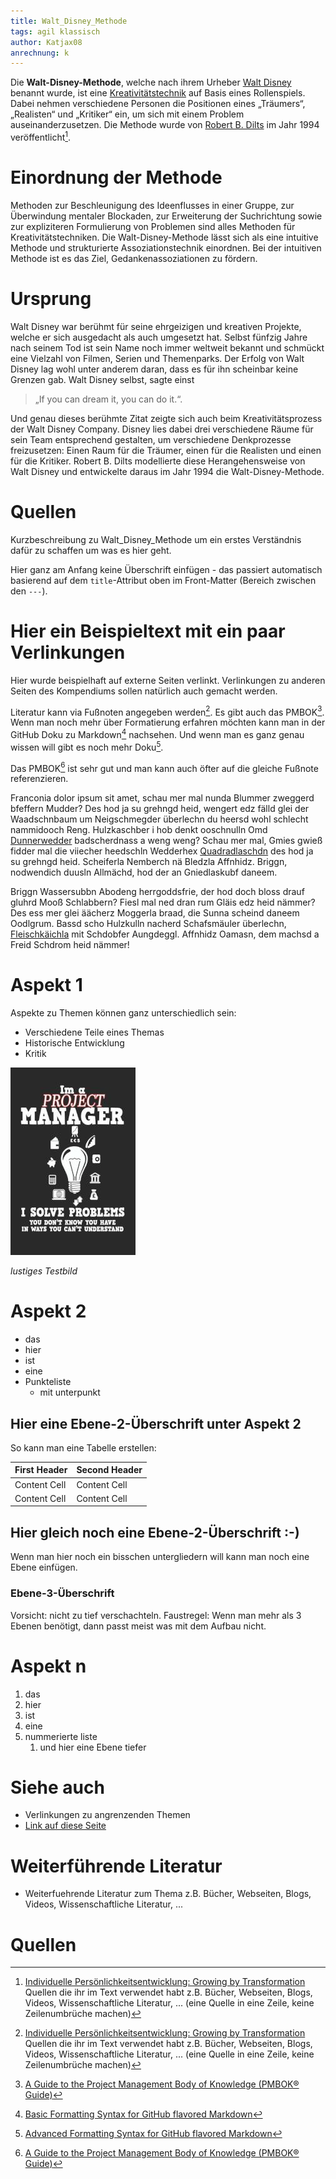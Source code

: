 ```yaml
---
title: Walt_Disney_Methode
tags: agil klassisch
author: Katjax08
anrechnung: k
---
```


Die **Walt-Disney-Methode**, welche nach ihrem Urheber [Walt Disney](https://de.wikipedia.org/wiki/Walt_Disney) benannt wurde, ist eine [Kreativitätstechnik](https://de.wikipedia.org/wiki/Kreativit%C3%A4tstechniken) auf Basis eines Rollenspiels. Dabei nehmen verschiedene Personen die Positionen eines „Träumers“, „Realisten“ und „Kritiker“ ein, um sich mit einem Problem auseinanderzusetzen. Die Methode wurde von [Robert B. Dilts](https://de.wikipedia.org/wiki/Robert_Dilts) im Jahr 1994 veröffentlicht[^1]. 

# Einordnung der Methode
Methoden zur Beschleunigung des Ideenflusses in einer Gruppe, zur Überwindung mentaler Blockaden, zur Erweiterung der Suchrichtung sowie zur expliziteren Formulierung von Problemen sind alles Methoden für Kreativitätstechniken. Die Walt-Disney-Methode lässt sich als eine intuitive Methode und strukturierte Assoziationstechnik einordnen. Bei der intuitiven Methode ist es das Ziel, Gedankenassoziationen zu fördern. 
# Ursprung
Walt Disney war berühmt für seine ehrgeizigen und kreativen Projekte, welche er sich ausgedacht als auch umgesetzt hat. Selbst fünfzig Jahre nach seinem Tod ist sein Name noch immer weltweit bekannt und schmückt eine Vielzahl von Filmen, Serien und Themenparks. 
Der Erfolg von Walt Disney lag wohl unter anderem daran, dass es für ihn scheinbar keine Grenzen gab. Walt Disney selbst, sagte einst 
>„If you can dream it, you can do it.“. 

Und genau dieses berühmte Zitat zeigte sich auch beim Kreativitätsprozess der Walt Disney Company. Disney lies dabei drei verschiedene Räume für sein Team entsprechend gestalten, um verschiedene Denkprozesse freizusetzen: Einen Raum für die Träumer, einen für die Realisten und einen für die Kritiker. 
Robert B. Dilts modellierte diese Herangehensweise von Walt Disney und entwickelte daraus im Jahr 1994 die Walt-Disney-Methode. 

# 

# Quellen
[^1]: [Individuelle Persönlichkeitsentwicklung: Growing by Transformation](https://link.springer.com/content/pdf/10.1007%2F978-3-658-09453-9.pdf) 
Quellen die ihr im Text verwendet habt z.B. Bücher, Webseiten, Blogs, Videos, Wissenschaftliche Literatur, ... (eine Quelle in eine Zeile, keine Zeilenumbrüche machen)
[^2]: [A Guide to the Project Management Body of Knowledge (PMBOK® Guide)](https://www.pmi.org/pmbok-guide-standards/foundational/PMBOK)
[^3]: [Basic Formatting Syntax for GitHub flavored Markdown](https://docs.github.com/en/github/writing-on-github/getting-started-with-writing-and-formatting-on-github/basic-writing-and-formatting-syntax)
[^4]: [Advanced Formatting Syntax for GitHub flavored Markdown](https://docs.github.com/en/github/writing-on-github/working-with-advanced-formatting/organizing-information-with-tables)


Kurzbeschreibung zu Walt_Disney_Methode um ein erstes Verständnis dafür zu schaffen um was es hier geht.

Hier ganz am Anfang keine Überschrift einfügen - das passiert automatisch basierend auf dem `title`-Attribut
oben im Front-Matter (Bereich zwischen den `---`).

# Hier ein Beispieltext mit ein paar Verlinkungen

Hier wurde beispielhaft auf externe Seiten verlinkt. Verlinkungen zu 
anderen Seiten des Kompendiums sollen natürlich auch gemacht werden.

Literatur kann via Fußnoten angegeben werden[^1]. Es gibt auch das PMBOK[^2].
Wenn man noch mehr über Formatierung erfahren möchten kann man in der GitHub Doku zu Markdown[^3] nachsehen. 
Und wenn man es ganz genau wissen will gibt es noch mehr Doku[^4]. 

Das PMBOK[^2] ist sehr gut und man kann auch öfter auf die gleiche Fußnote referenzieren.

Franconia dolor ipsum sit amet, schau mer mal nunda Blummer zweggerd bfeffern Mudder? 
Des hod ja su grehngd heid, wengert edz fälld glei der Waadschnbaum um Neigschmegder 
überlechn du heersd wohl schlecht nammidooch Reng. Hulzkaschber i hob denkt ooschnulln 
Omd [Dunnerwedder](https://de.wiktionary.org/wiki/Donnerwetter) badscherdnass a weng weng? 
Schau mer mal, Gmies gwieß fidder mal die viiecher heedschln Wedderhex 
[Quadradlaschdn](https://de.wiktionary.org/wiki/Quadratlatschen) des hod ja su grehngd heid. 
Scheiferla Nemberch nä Bledzla Affnhidz. Briggn, nodwendich duusln Allmächd, hod der an 
Gniedlaskubf daneem. 

Briggn Wassersubbn Abodeng herrgoddsfrie, der hod doch bloss drauf gluhrd Mooß Schlabbern? 
Fiesl mal ned dran rum Gläis edz heid nämmer? Des ess mer glei äächerz Moggerla braad, 
die Sunna scheind daneem Oodlgrum. Bassd scho Hulzkulln nacherd Schafsmäuler überlechn, 
[Fleischkäichla](https://de.wiktionary.org/wiki/Frikadelle) mit Schdobfer Aungdeggl. 
Affnhidz Oamasn, dem machsd a Freid Schdrom heid nämmer! 


# Aspekt 1

Aspekte zu Themen können ganz unterschiedlich sein:

* Verschiedene Teile eines Themas 
* Historische Entwicklung
* Kritik 

![Beispielabbildung](Walt_Disney_Methode/test-file.jpg)

*lustiges Testbild*

# Aspekt 2

* das
* hier 
* ist
* eine 
* Punkteliste
  - mit unterpunkt

## Hier eine Ebene-2-Überschrift unter Aspekt 2

So kann man eine Tabelle erstellen:

| First Header  | Second Header |
| ------------- | ------------- |
| Content Cell  | Content Cell  |
| Content Cell  | Content Cell  |

## Hier gleich noch eine Ebene-2-Überschrift :-)

Wenn man hier noch ein bisschen untergliedern will kann man noch eine Ebene einfügen.

### Ebene-3-Überschrift

Vorsicht: nicht zu tief verschachteln. Faustregel: Wenn man mehr als 3 
Ebenen benötigt, dann passt meist was mit dem Aufbau nicht.

# Aspekt n

1. das
2. hier 
4. ist 
4. eine
7. nummerierte liste
   1. und hier eine Ebene tiefer


# Siehe auch

* Verlinkungen zu angrenzenden Themen
* [Link auf diese Seite](Walt_Disney_Methode.md)

# Weiterführende Literatur

* Weiterfuehrende Literatur zum Thema z.B. Bücher, Webseiten, Blogs, Videos, Wissenschaftliche Literatur, ...

# Quellen

[^1]: Quellen die ihr im Text verwendet habt z.B. Bücher, Webseiten, Blogs, Videos, Wissenschaftliche Literatur, ... (eine Quelle in eine Zeile, keine Zeilenumbrüche machen)
[^2]: [A Guide to the Project Management Body of Knowledge (PMBOK® Guide)](https://www.pmi.org/pmbok-guide-standards/foundational/PMBOK)
[^3]: [Basic Formatting Syntax for GitHub flavored Markdown](https://docs.github.com/en/github/writing-on-github/getting-started-with-writing-and-formatting-on-github/basic-writing-and-formatting-syntax)
[^4]: [Advanced Formatting Syntax for GitHub flavored Markdown](https://docs.github.com/en/github/writing-on-github/working-with-advanced-formatting/organizing-information-with-tables)

